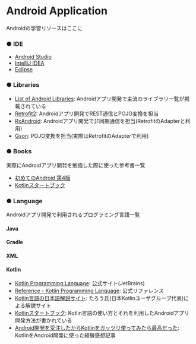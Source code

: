 # Android Application
Androidの学習リソースはここに

### ● IDE

- [Android Studio](https://developer.android.com/studio/index.html?hl=ja)
- [IntelliJ IDEA](https://www.jetbrains.com/idea/)
- [Eclipse](https://eclipse.org/)

### ● Libraries

- [List of Android Libraries](https://github.com/wasabeef/awesome-android-libraries): Androidアプリ開発で主流のライブラリ一覧が掲載されている
- [Retrofit2](http://square.github.io/retrofit/): Androidアプリ開発でREST通信とPOJO変換を担当
- [RxAndroid](https://github.com/ReactiveX/RxAndroid): Androidアプリ開発で非同期通信を担当(RetrofitのAdapterと利用)
- [Gson](https://github.com/google/gson): POJO変換を担当(実際はRetrofitのAdapterで利用)

### ● Books

実際にAndroidアプリ開発を勉強した際に使った参考書一覧

- [初めてのAndroid 第4版](http://amzn.asia/11p72rP)
- [Kotlinスタートブック](http://amzn.asia/17s4GuK)

### ● Language

Androidアプリ開発で利用されるプログラミング言語一覧

#### Java

#### Gradle

#### XML

#### Kotlin

- [Kotlin Programming Language](https://kotlinlang.org/): 公式サイト(JetBrains)
- [Reference - Kotlin Programming Language](https://kotlinlang.org/docs/reference/): 公式リファレンス
- [Kotlin言語の日本語解説サイト](https://sites.google.com/site/tarokotlin/): たろう氏(日本Kotlinユーザグループ代表)による解説サイト
- [Kotlinスタートブック](http://amzn.asia/17s4GuK): Kotlin言語の使い方とそれを利用したAndroidアプリ開発方法が書かれている
- [Android開発を受注したからKotlinをガッツリ使ってみたら最高だった](http://qiita.com/omochimetaru/items/98e015b0b694dd97f323): KotlinをAndroid開発に使った経験感想記事
